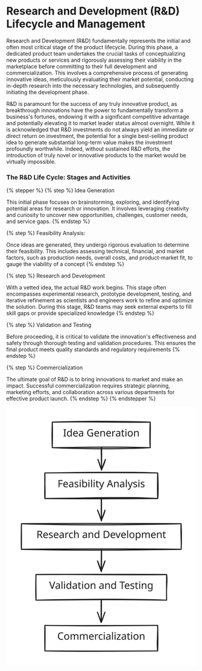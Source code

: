 # Research and Development (R\&D) Lifecycle and Management

Research and Development (R\&D) fundamentally represents the initial and often most critical stage of the product lifecycle. During this phase, a dedicated product team undertakes the crucial tasks of conceptualizing new products or services and rigorously assessing their viability in the marketplace before committing to their full development and commercialization. This involves a comprehensive process of generating innovative ideas, meticulously evaluating their market potential, conducting in-depth research into the necessary technologies, and subsequently initiating the development phase.

R\&D is paramount for the success of any truly innovative product, as breakthrough innovations have the power to fundamentally transform a business's fortunes, endowing it with a significant competitive advantage and potentially elevating it to market leader status almost overnight. While it is acknowledged that R\&D investments do not always yield an immediate or direct return on investment, the potential for a single best-selling product idea to generate substantial long-term value makes the investment profoundly worthwhile. Indeed, without sustained R\&D efforts, the introduction of truly novel or innovative products to the market would be virtually impossible.

### The R\&D Life Cycle: Stages and Activities

{% stepper %}
{% step %}
Idea Generation

This initial phase focuses on brainstorming, exploring, and identifying potential areas for research or innovation. It involves leveraging creativity and curiosity to uncover new opportunities, challenges, customer needs, and service gaps.
{% endstep %}

{% step %}
Feasibility Analysis:

Once ideas are generated, they undergo rigorous evaluation to determine their feasibility. This includes assessing technical, financial, and market factors, such as production needs, overall costs, and product-market fit, to gauge the viability of a concept
{% endstep %}

{% step %}
Research and Development

&#x20;With a vetted idea, the actual R\&D work begins. This stage often encompasses experimental research, prototype development, testing, and iterative refinement as scientists and engineers work to refine and optimize the solution. During this stage, R\&D teams may seek external experts to fill skill gaps or provide specialized knowledge
{% endstep %}

{% step %}
Validation and Testing

Before proceeding, it is critical to validate the innovation's effectiveness and safety through thorough testing and validation procedures. This ensures the final product meets quality standards and regulatory requirements
{% endstep %}

{% step %}
Commercialization

The ultimate goal of R\&D is to bring innovations to market and make an impact. Successful commercialization requires strategic planning, marketing efforts, and collaboration across various departments for effective product launch.
{% endstep %}
{% endstepper %}

<img src="../../.gitbook/assets/file.excalidraw (2) (1).svg" alt="" class="gitbook-drawing">


